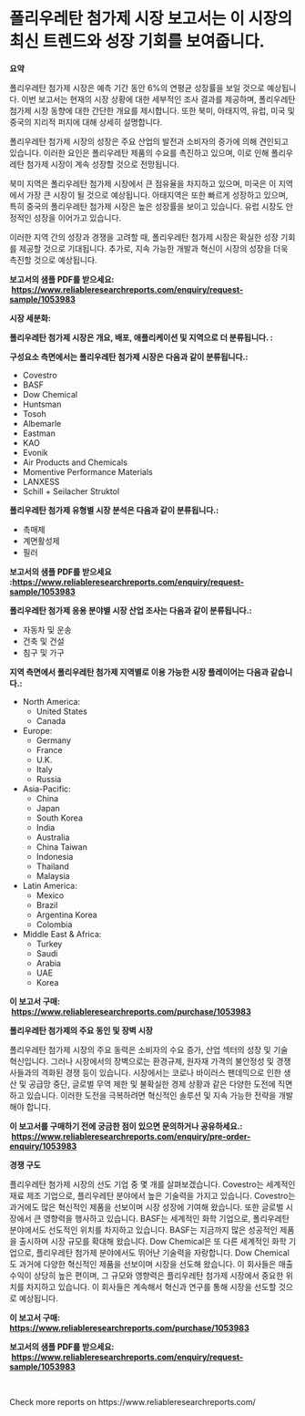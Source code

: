 <p><h1>폴리우레탄 첨가제 시장 보고서는 이 시장의 최신 트렌드와 성장 기회를 보여줍니다.</h1></p><p><strong>요약</strong></p>
<p><p>폴리우레탄 첨가제 시장은 예측 기간 동안 6%의 연평균 성장률을 보일 것으로 예상됩니다. 이번 보고서는 현재의 시장 상황에 대한 세부적인 조사 결과를 제공하며, 폴리우레탄 첨가제 시장 동향에 대한 간단한 개요를 제시합니다. 또한 북미, 아태지역, 유럽, 미국 및 중국의 지리적 퍼지에 대해 상세히 설명합니다.</p><p>폴리우레탄 첨가제 시장의 성장은 주요 산업의 발전과 소비자의 증가에 의해 견인되고 있습니다. 이러한 요인은 폴리우레탄 제품의 수요를 촉진하고 있으며, 이로 인해 폴리우레탄 첨가제 시장이 계속 성장할 것으로 전망됩니다.</p><p>북미 지역은 폴리우레탄 첨가제 시장에서 큰 점유율을 차지하고 있으며, 미국은 이 지역에서 가장 큰 시장이 될 것으로 예상됩니다. 아태지역은 또한 빠르게 성장하고 있으며, 특히 중국의 폴리우레탄 첨가제 시장은 높은 성장률을 보이고 있습니다. 유럽 시장도 안정적인 성장을 이어가고 있습니다.</p><p>이러한 지역 간의 성장과 경쟁을 고려할 때, 폴리우레탄 첨가제 시장은 확실한 성장 기회를 제공할 것으로 기대됩니다. 추가로, 지속 가능한 개발과 혁신이 시장의 성장을 더욱 촉진할 것으로 예상됩니다.</p></p>
<p><strong>보고서의 샘플 PDF를 받으세요: &nbsp;<a href="https://www.reliableresearchreports.com/enquiry/request-sample/1053983">https://www.reliableresearchreports.com/enquiry/request-sample/1053983</a></strong></p>
<p><strong>시장 세분화:</strong></p>
<p><strong> 폴리우레탄 첨가제 시장은 개요, 배포, 애플리케이션 및 지역으로 더 분류됩니다. :</strong></p>
<p><strong>구성요소 측면에서는 폴리우레탄 첨가제 시장은 다음과 같이 분류됩니다.:</strong></p>
<p><ul><li>Covestro</li><li>BASF</li><li>Dow Chemical</li><li>Huntsman</li><li>Tosoh</li><li>Albemarle</li><li>Eastman</li><li>KAO</li><li>Evonik</li><li>Air Products and Chemicals</li><li>Momentive Performance Materials</li><li>LANXESS</li><li>Schill + Seilacher Struktol</li></ul></p>
<p><strong> 폴리우레탄 첨가제 유형별 시장 분석은 다음과 같이 분류됩니다.:</strong></p>
<p><ul><li>촉매제</li><li>계면활성제</li><li>필러</li></ul></p>
<p><strong>보고서의 샘플 PDF를 받으세요 :<a href="https://www.reliableresearchreports.com/enquiry/request-sample/1053983">https://www.reliableresearchreports.com/enquiry/request-sample/1053983</a></strong></p>
<p><strong> 폴리우레탄 첨가제 응용 분야별 시장 산업 조사는 다음과 같이 분류됩니다.:</strong></p>
<p><ul><li>자동차 및 운송</li><li>건축 및 건설</li><li>침구 및 가구</li></ul></p>
<p><strong>지역 측면에서 폴리우레탄 첨가제 지역별로 이용 가능한 시장 플레이어는 다음과 같습니다.:</strong></p>
<p><ul>
    <li>
        North America:
        <ul>
            <li>United States</li>
            <li>Canada</li>
        </ul>
    </li>
    <li>
        Europe:
        <ul>
            <li>Germany</li>
            <li>France</li>
            <li>U.K.</li>
            <li>Italy</li>
            <li>Russia</li>
        </ul>
    </li>
    <li>
        Asia-Pacific:
        <ul>
            <li>China</li>
            <li>Japan</li>
            <li>South Korea</li>
            <li>India</li>
            <li>Australia</li>
            <li>China Taiwan</li>
            <li>Indonesia</li>
            <li>Thailand</li>
            <li>Malaysia</li>
        </ul>
    </li>
    <li>
        Latin America:
        <ul>
            <li>Mexico</li>
            <li>Brazil</li>
            <li>Argentina Korea</li>
            <li>Colombia</li>
        </ul>
    </li>
    <li>
        Middle East & Africa:
        <ul>
            <li>Turkey</li>
            <li>Saudi</li>
            <li>Arabia</li>
            <li>UAE</li>
            <li>Korea</li>
        </ul>
    </li>
    </ul></p>
<p><strong>이 보고서 구매: &nbsp;<a href="https://www.reliableresearchreports.com/purchase/1053983">https://www.reliableresearchreports.com/purchase/1053983</a></strong></p>
<p><strong>폴리우레탄 첨가제의 주요 동인 및 장벽 시장</strong></p>
<p><p>폴리우레탄 첨가제 시장의 주요 동력은 소비자의 수요 증가, 산업 섹터의 성장 및 기술 혁신입니다. 그러나 시장에서의 장벽으로는 환경규제, 원자재 가격의 불안정성 및 경쟁사들과의 격화된 경쟁 등이 있습니다. 시장에서는 코로나 바이러스 팬데믹으로 인한 생산 및 공급망 중단, 글로벌 무역 제한 및 불확실한 경제 상황과 같은 다양한 도전에 직면하고 있습니다. 이러한 도전을 극복하려면 혁신적인 솔루션 및 지속 가능한 전략을 개발해야 합니다.</p></p>
<p><strong>이 보고서를 구매하기 전에 궁금한 점이 있으면 문의하거나 공유하세요.: &nbsp;<a href="https://www.reliableresearchreports.com/enquiry/pre-order-enquiry/1053983">https://www.reliableresearchreports.com/enquiry/pre-order-enquiry/1053983</a></strong></p>
<p><strong>경쟁 구도</strong></p>
<p><p>플리우레탄 첨가제 시장의 선도 기업 중 몇 개를 살펴보겠습니다. Covestro는 세계적인 재료 제조 기업으로, 플리우레탄 분야에서 높은 기술력을 가지고 있습니다. Covestro는 과거에도 많은 혁신적인 제품을 선보이며 시장 성장에 기여해 왔습니다. 또한 글로벌 시장에서 큰 영향력을 행사하고 있습니다. BASF는 세계적인 화학 기업으로, 폴리우레탄 분야에서도 선도적인 위치를 차지하고 있습니다. BASF는 지금까지 많은 성공적인 제품을 출시하며 시장 규모를 확대해 왔습니다. Dow Chemical은 또 다른 세계적인 화학 기업으로, 플리우레탄 첨가제 분야에서도 뛰어난 기술력을 자랑합니다. Dow Chemical도 과거에 다양한 혁신적인 제품을 선보이며 시장을 선도해 왔습니다. 이 회사들은 매출 수익이 상당히 높은 편이며, 그 규모와 영향력은 플리우레탄 첨가제 시장에서 중요한 위치를 차지하고 있습니다. 이 회사들은 계속해서 혁신과 연구를 통해 시장을 선도할 것으로 예상됩니다.</p></p>
<p><strong>이 보고서 구매: &nbsp; <a href="https://www.reliableresearchreports.com/purchase/1053983">https://www.reliableresearchreports.com/purchase/1053983</a></strong></p>
<p><strong>보고서의 샘플 PDF를 받으세요: &nbsp;<a href="https://www.reliableresearchreports.com/enquiry/request-sample/1053983">https://www.reliableresearchreports.com/enquiry/request-sample/1053983</a></strong><strong></strong></p>
<p>&nbsp;</p>
<p>Check more reports on https://www.reliableresearchreports.com/</p>